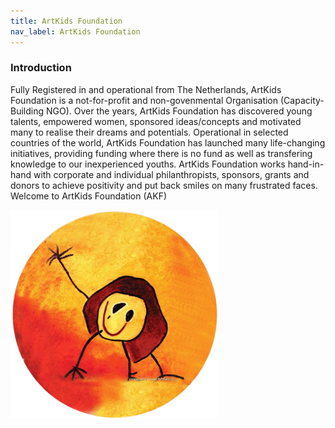 ```yaml
---
title: ArtKids Foundation
nav_label: ArtKids Foundation
---
```

### Introduction
Fully Registered in and operational from The Netherlands, ArtKids Foundation is a not-for-profit and non-govenmental Organisation  (Capacity-Building NGO). Over the years, ArtKids Foundation has discovered young talents, empowered women, sponsored ideas/concepts and motivated many to realise their dreams and potentials.
Operational in selected countries of the world, ArtKids Foundation has launched many life-changing initiatives, providing funding where there is no fund as well as transfering knowledge to our inexperienced youths.
ArtKids Foundation works hand-in-hand with corporate and individual philanthropists, sponsors, grants and donors to achieve positivity and put back smiles on many frustrated faces.
Welcome to ArtKids Foundation (AKF)

![Stichting ArtKids Foundation](/static/uploads/saf-logo-large.png "Stichting ArtKids Foundation")